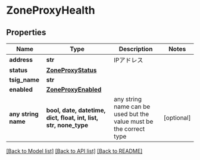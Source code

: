 # ZoneProxyHealth


## Properties
Name | Type | Description | Notes
------------ | ------------- | ------------- | -------------
**address** | **str** | IPアドレス | 
**status** | [**ZoneProxyStatus**](ZoneProxyStatus.md) |  | 
**tsig_name** | **str** |  | 
**enabled** | [**ZoneProxyEnabled**](ZoneProxyEnabled.md) |  | 
**any string name** | **bool, date, datetime, dict, float, int, list, str, none_type** | any string name can be used but the value must be the correct type | [optional]

[[Back to Model list]](../README.md#documentation-for-models) [[Back to API list]](../README.md#documentation-for-api-endpoints) [[Back to README]](../README.md)


